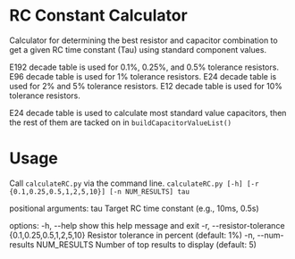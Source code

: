 # RC Constant Calculator

Calculator for determining the best resistor and capacitor combination to get a given RC time constant (Tau) using standard component values.

E192 decade table is used for 0.1%, 0.25%, and 0.5% tolerance resistors.
E96 decade table is used for 1% tolerance resistors.
E24 decade table is used for 2% and 5% tolerance resistors.
E12 decade table is used for 10% tolerance resistors.

E24 decade table is used to calculate most standard value capacitors, then the rest of them are tacked on in `buildCapacitorValueList()`

# Usage

Call `calculateRC.py` via the command line.
`calculateRC.py [-h] [-r {0.1,0.25,0.5,1,2,5,10}] [-n NUM_RESULTS] tau`

positional arguments:
  tau                   Target RC time constant (e.g., 10ms, 0.5s)

options:
  -h, --help            show this help message and exit
  -r, --resistor-tolerance {0.1,0.25,0.5,1,2,5,10}
                        Resistor tolerance in percent (default: 1%)
  -n, --num-results NUM_RESULTS
                        Number of top results to display (default: 5)